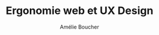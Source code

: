 ---
title: Ergonomie web et UX Design
slug: ergonomie-web-et-ux-design
breadcrumbs:
  - title: >-
      Accueil
    path: "/"
  - title: >-
      Bibliographie
    path: "/bibliographie"
  - title: >-
      Ergonomie web et UX Design
author: Amélie Boucher
cover: ergonomie-web.jpg
summary: Tout service numérique doit réussir le pari difficile de satisfaire ses utilisateurs.
  Mais comment bien comprendre ces derniers et se mettre à leur place&nbsp;? Comment
  concevoir un site si agréable et efficace qu'il donne envie d'y revenir&nbsp;? Grâce
  aux conseils pratiques et méthodologiques d'Amélie Boucher dans ce livre devenu
  désormais la référence francophone, appliquez l'ergonomie web sur le terrain&nbsp;!
  Règles et fondements théoriques de l'ergonomie (théories de la Gestalt, affordances,
  loi de Fitts...)&nbsp;; Méthodes de recherche utilisateur (observations, interviews,
  tris de cartes, tests utilisateur, personas, cartes d'expérience...)&nbsp;; Conseils
  pratiques pour l'architecture de l'information, les parcours utilisateur et la conception
  détaillée
site: https://www.eyrolles.com/Informatique/Livre/ergonomie-web-et-ux-design-9782212137361/
importance: La référence sur le design d'expérience et le design d'interface
isbn: 9782212137361
mandatory: true
paths:
- "/competences/comprendre"
- "/competences/concevoir"
- "/parcours/strategie-de-communication-numerique-et-design-d-experience"
- "/parcours/creation-numerique"
- "/ateliers/certification-opquast"
---